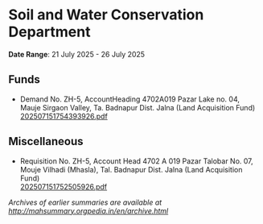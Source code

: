 # Soil and Water Conservation Department

**Date Range**: 21 July 2025 - 26 July 2025


## Funds
- Demand No. ZH-5, AccountHeading 4702A019 Pazar Lake no. 04, Mauje Sirgaon Valley, Ta. Badnapur Dist. Jalna (Land Acquisition Fund)\
  [202507151754393926.pdf](https://gr.maharashtra.gov.in/Site/Upload/Government%20Resolutions/English/202507151754393926.pdf)

## Miscellaneous
- Requisition No. ZH-5, Account Head 4702 A 019 Pazar Talobar No. 07, Mouje Vilhadi (Mhasla), Tal. Badnapur Dist. Jalna (Land Acquisition Fund)\
  [202507151752505926.pdf](https://gr.maharashtra.gov.in/Site/Upload/Government%20Resolutions/English/202507151752505926.pdf)


*Archives of earlier summaries are available at http://mahsummary.orgpedia.in/en/archive.html*